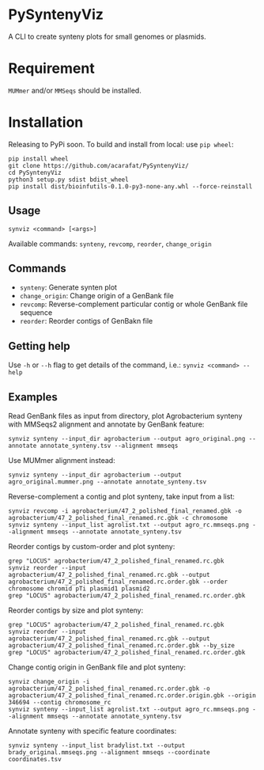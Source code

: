 # PySyntenyViz
A CLI to create synteny plots for small genomes or plasmids. 


# Requirement
`MUMmer` and/or `MMSeqs` should be installed.

# Installation
Releasing to PyPi soon.
To build and install from local: use `pip wheel`:

```
pip install wheel
git clone https://github.com/acarafat/PySyntenyViz/
cd PySyntenyViz
python3 setup.py sdist bdist_wheel
pip install dist/bioinfutils-0.1.0-py3-none-any.whl --force-reinstall
```

## Usage
```
synviz <command> [<args>]
```
Available commands: `synteny`, `revcomp`, `reorder`, `change_origin`

## Commands
- `synteny`: Generate synten plot
- `change_origin`: Change origin of a GenBank file
- `revcomp`: Reverse-complement particular contig or whole GenBank file sequence
- `reorder`: Reorder contigs of GenBakn file

## Getting help
Use `-h` or `--h` flag to get details of the command, i.e.: `synviz <command> --help` 


## Examples
Read GenBank files as input from directory, plot Agrobacterium synteny with MMSeqs2 alignment and annotate by GenBank feature:
```
synviz synteny --input_dir agrobacterium --output agro_original.png --annotate annotate_synteny.tsv --alignment mmseqs
```

Use MUMmer alignment instead:
```
synviz synteny --input_dir agrobacterium --output agro_original.mummer.png --annotate annotate_synteny.tsv
```

Reverse-complement a contig and plot synteny, take input from a list:
```
synviz revcomp -i agrobacterium/47_2_polished_final_renamed.gbk -o agrobacterium/47_2_polished_final_renamed.rc.gbk -c chromosome
synviz synteny --input_list agrolist.txt --output agro_rc.mmseqs.png --alignment mmseqs --annotate annotate_synteny.tsv
```

Reorder contigs by custom-order and plot synteny:
```
grep "LOCUS" agrobacterium/47_2_polished_final_renamed.rc.gbk
synviz reorder --input agrobacterium/47_2_polished_final_renamed.rc.gbk --output agrobacterium/47_2_polished_final_renamed.rc.order.gbk --order chromosome chromid pTi plasmid1 plasmid2
grep "LOCUS" agrobacterium/47_2_polished_final_renamed.rc.order.gbk
```

Reorder contigs by size and plot synteny:
```
grep "LOCUS" agrobacterium/47_2_polished_final_renamed.rc.gbk
synviz reorder --input agrobacterium/47_2_polished_final_renamed.rc.gbk --output agrobacterium/47_2_polished_final_renamed.rc.order.gbk --by_size
grep "LOCUS" agrobacterium/47_2_polished_final_renamed.rc.order.gbk
```

Change contig origin in GenBank file and plot synteny:
```
synviz change_origin -i agrobacterium/47_2_polished_final_renamed.rc.order.gbk -o agrobacterium/47_2_polished_final_renamed.rc.order.origin.gbk --origin 346694 --contig chromosome_rc
synviz synteny --input_list agrolist.txt --output agro_rc.mmseqs.png --alignment mmseqs --annotate annotate_synteny.tsv
```

Annotate synteny with specific feature coordinates:
```
synviz synteny --input_list bradylist.txt --output brady_original.mmseqs.png --alignment mmseqs --coordinate coordinates.tsv
```
